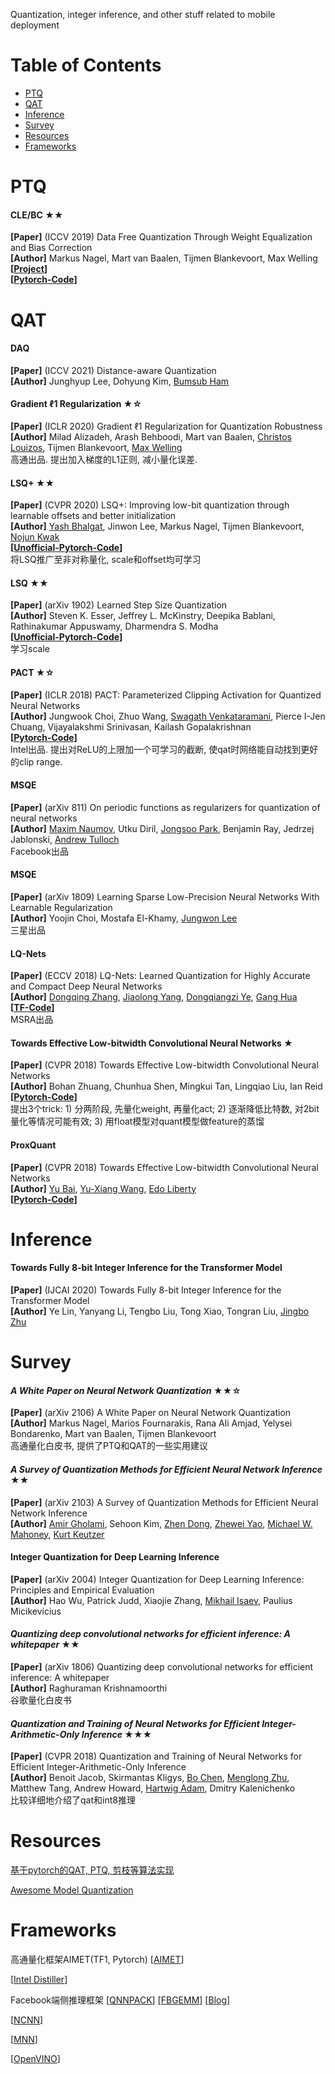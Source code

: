 Quantization, integer inference, and other stuff related to mobile deployment

# Table of Contents
- [PTQ](#ptq)
- [QAT](#qat)
- [Inference](#inference)
- [Survey](#survey)
- [Resources](#resources)
- [Frameworks](#frameworks)

# PTQ
#### CLE/BC ★★
**[Paper]**  (ICCV 2019) Data Free Quantization Through Weight Equalization and Bias Correction <Br>
**[Author]** Markus Nagel, Mart van Baalen, Tijmen Blankevoort, Max Welling <Br>
**[[Project](https://cvlab.yonsei.ac.kr/projects/DAQ/)]** <Br> **[[Pytorch-Code](https://github.com/cvlab-yonsei/DAQ)]** <Br>

  
# QAT
#### DAQ
**[Paper]**  (ICCV 2021) Distance-aware Quantization <Br>
**[Author]** Junghyup Lee, Dohyung Kim, [Bumsub Ham](https://cvlab.yonsei.ac.kr/) <Br>

#### Gradient ℓ1 Regularization ★☆
**[Paper]**  (ICLR 2020) Gradient ℓ1 Regularization for Quantization Robustness <Br>
**[Author]** Milad Alizadeh, Arash Behboodi, Mart van Baalen, [Christos Louizos](https://christoslouizos.wordpress.com/), Tijmen Blankevoort, [Max Welling](https://staff.fnwi.uva.nl/m.welling/) <Br>
高通出品. 提出加入梯度的L1正则, 减小量化误差.
  
#### LSQ+ ★★
**[Paper]**  (CVPR 2020) LSQ+: Improving low-bit quantization through learnable offsets and better initialization <Br>
**[Author]** [Yash Bhalgat](https://yashbhalgat.github.io/), Jinwon Lee, Markus Nagel, Tijmen Blankevoort, [Nojun Kwak](http://mipal.snu.ac.kr/index.php/Main_Page) <Br>
**[[Unofficial-Pytorch-Code](https://github.com/DeadAt0m/LSQFakeQuantize-PyTorch)]** <Br>
将LSQ推广至非对称量化, scale和offset均可学习

#### LSQ ★★
**[Paper]**  (arXiv 1902) Learned Step Size Quantization <Br>
**[Author]** Steven K. Esser, Jeffrey L. McKinstry, Deepika Bablani, Rathinakumar Appuswamy, Dharmendra S. Modha <Br>
**[[Unofficial-Pytorch-Code](https://github.com/DeadAt0m/LSQFakeQuantize-PyTorch)]** <Br>
学习scale

#### PACT ★☆
**[Paper]**  (ICLR 2018) PACT: Parameterized Clipping Activation for Quantized Neural Networks <Br>
**[Author]** Jungwook Choi, Zhuo Wang, [Swagath Venkataramani](https://engineering.purdue.edu/people/swagath.venkataramani.1/index_html), Pierce I-Jen Chuang, Vijayalakshmi Srinivasan, Kailash Gopalakrishnan <Br>
**[[Pytorch-Code](https://github.com/IntelLabs/distiller/blob/master/distiller/quantization/clipped_linear.py)]** <Br>
Intel出品. 提出对ReLU的上限加一个可学习的截断, 使qat时网络能自动找到更好的clip range.

#### MSQE
**[Paper]**  (arXiv 811) On periodic functions as regularizers for quantization of neural networks <Br>
**[Author]** [Maxim Naumov](https://research.facebook.com/people/naumov-maxim/), Utku Diril, [Jongsoo Park](https://sites.google.com/site/jongsoopark/), Benjamin Ray, Jedrzej Jablonski, [Andrew Tulloch](https://tullo.ch/) <Br>
Facebook出品
  
#### MSQE
**[Paper]**  (arXiv 1809) Learning Sparse Low-Precision Neural Networks With Learnable Regularization <Br>
**[Author]** Yoojin Choi, Mostafa El-Khamy, [Jungwon Lee](https://sites.google.com/site/jungwonlee) <Br>
三星出品

#### LQ-Nets
**[Paper]**  (ECCV 2018) LQ-Nets: Learned Quantization for Highly Accurate and Compact Deep Neural Networks <Br>
**[Author]** [Dongqing Zhang](https://github.com/zdqzeros), [Jiaolong Yang](http://jlyang.org/), [Dongqiangzi Ye](https://github.com/EowinYe), [Gang Hua](https://www.microsoft.com/en-us/research/people/ganghua/)  <Br>
**[[TF-Code](https://github.com/microsoft/LQ-Nets)]**  <Br>
MSRA出品
  
#### Towards Effective Low-bitwidth Convolutional Neural Networks ★
**[Paper]**  (CVPR 2018) Towards Effective Low-bitwidth Convolutional Neural Networks <Br>
**[Author]** Bohan Zhuang, Chunhua Shen, Mingkui Tan, Lingqiao Liu, Ian Reid <Br>
**[[Pytorch-Code](https://github.com/nowgood/QuantizeCNNModel)]** <Br>
提出3个trick: 1) 分两阶段, 先量化weight, 再量化act; 2) 逐渐降低比特数, 对2bit量化等情况可能有效; 3) 用float模型对quant模型做feature的蒸馏

#### ProxQuant
**[Paper]**  (CVPR 2018) Towards Effective Low-bitwidth Convolutional Neural Networks <Br>
**[Author]** [Yu Bai](https://yubai.org/), [Yu-Xiang Wang](https://sites.cs.ucsb.edu/~yuxiangw/), [Edo Liberty](https://edoliberty.github.io//) <Br>
**[[Pytorch-Code](https://github.com/allenbai01/ProxQuant)]** <Br>



# Inference
#### Towards Fully 8-bit Integer Inference for the Transformer Model
**[Paper]**  (IJCAI 2020) Towards Fully 8-bit Integer Inference for the Transformer Model <Br>
**[Author]** Ye Lin, Yanyang Li, Tengbo Liu, Tong Xiao, Tongran Liu, [Jingbo Zhu](https://www.nlplab.com/members/zhujingbo.html) <Br>


# Survey
#### *A White Paper on Neural Network Quantization* ★★☆
**[Paper]**  (arXiv 2106) A White Paper on Neural Network Quantization <Br>
**[Author]** Markus Nagel, Marios Fournarakis, Rana Ali Amjad, Yelysei Bondarenko, Mart van Baalen, Tijmen Blankevoort <Br>
高通量化白皮书, 提供了PTQ和QAT的一些实用建议

#### *A Survey of Quantization Methods for Efficient Neural Network Inference* ★★
**[Paper]**  (arXiv 2103) A Survey of Quantization Methods for Efficient Neural Network Inference <Br>
**[Author]** [Amir Gholami](http://amirgholami.org/), Sehoon Kim, [Zhen Dong](https://dong-zhen.com/), [Zhewei Yao](https://yaozhewei.github.io/), [Michael W. Mahoney](https://www.stat.berkeley.edu/~mmahoney/), [Kurt Keutzer](https://people.eecs.berkeley.edu/~keutzer/) <Br>

#### Integer Quantization for Deep Learning Inference
**[Paper]**  (arXiv 2004) Integer Quantization for Deep Learning Inference: Principles and Empirical Evaluation <Br>
**[Author]** Hao Wu, Patrick Judd, Xiaojie Zhang, [Mikhail Isaev](https://research.monash.edu/en/persons/mikhail-isaev), Paulius Micikevicius <Br>

#### *Quantizing deep convolutional networks for efficient inference: A whitepaper* ★★
**[Paper]**  (arXiv 1806) Quantizing deep convolutional networks for efficient inference: A whitepaper <Br>
**[Author]** Raghuraman Krishnamoorthi <Br>
谷歌量化白皮书

#### *Quantization and Training of Neural Networks for Efficient Integer-Arithmetic-Only Inference* ★★★
**[Paper]**  (CVPR 2018) Quantization and Training of Neural Networks for Efficient Integer-Arithmetic-Only Inference<Br>
**[Author]** Benoit Jacob, Skirmantas Kligys, [Bo Chen](http://www.vision.caltech.edu/bchen3/_site2/index.html), [Menglong Zhu](http://dreamdragon.github.io/), Matthew Tang, Andrew Howard, [Hartwig Adam](https://research.google/people/author37870/), Dmitry Kalenichenko <Br>
比较详细地介绍了qat和int8推理

  
  
  
# Resources
[基于pytorch的QAT, PTQ, 剪枝等算法实现](https://github.com/666DZY666/micronet)
  
[Awesome Model Quantization](https://github.com/htqin/awesome-model-quantization#Survey_of_Quantization)

  
  
# Frameworks
高通量化框架AIMET(TF1, Pytorch) [[AIMET](https://github.com/quic/aimet)]

[[Intel Distiller](https://github.com/IntelLabs/distiller)]
  
Facebook端侧推理框架 [[QNNPACK](https://github.com/pytorch/QNNPACK)]  [[FBGEMM](https://github.com/pytorch/FBGEMM)] [[Blog](https://engineering.fb.com/2018/11/07/ml-applications/fbgemm/)]

[[NCNN](https://github.com/Tencent/ncnn)]
  
[[MNN](https://github.com/alibaba/MNN)]
  
[[OpenVINO](https://github.com/openvinotoolkit/openvino)]
